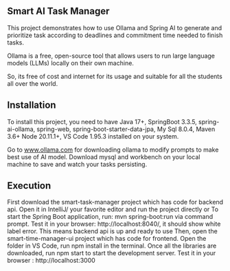 ## Smart AI Task Manager
This project demonstrates how to use Ollama and Spring AI to generate and prioritize task according to deadlines and commitment time needed to finish tasks.

Ollama is a free, open-source tool that allows users to run large language models (LLMs) locally on their own machine.

So, its free of cost and internet for its usage and suitable for all the students all over the world.

## Installation
To install this project, you need to have Java 17+, SpringBoot 3.3.5, spring-ai-ollama, spring-web, spring-boot-starter-data-jpa, My Sql 8.0.4, Maven 3.6+
Node 20.11.1+, VS Code 1.95.3 installed on your system.

Go to www.ollama.com for downloading ollama to modify prompts to make best use of AI model.
Download mysql and workbench on your local machine to save and watch your tasks persisting.

## Execution
First download the smart-task-manager project which has code for backend api. Open it in IntelliJ/ your favorite editor and run the project directly or To start the Spring Boot application, run: mvn spring-boot:run via command prompt. Test it in your browser: http://localhost:8040/, it should show white label error. This means backend api is up and ready to use Then, open the smart-time-manager-ui project which has code for frontend. Open the folder in VS Code, run npm install in the terminal. Once all the libraries are downloaded, run npm start to start the development server. Test it in your browser : http://localhost:3000
